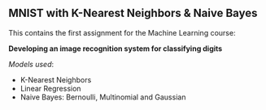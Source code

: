## MNIST with K-Nearest Neighbors & Naive Bayes

This contains the first assignment for the Machine Learning course:

**Developing an image recognition system for classifying digits**  

*Models used*:  
* K-Nearest Neighbors  
* Linear Regression  
* Naive Bayes: Bernoulli, Multinomial and Gaussian  
